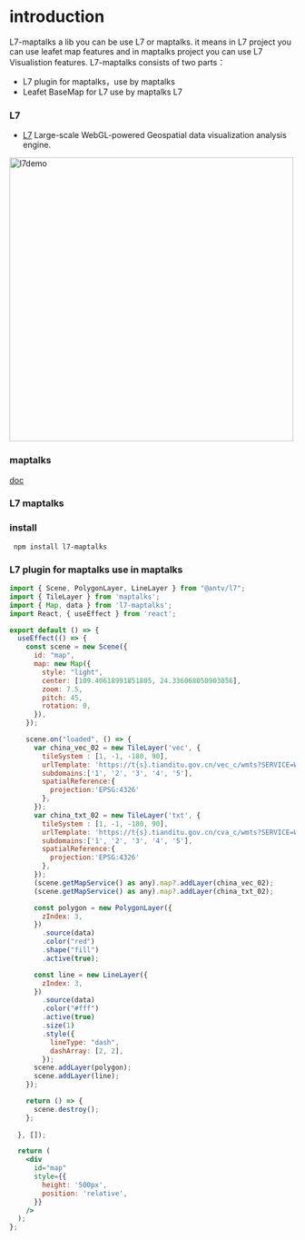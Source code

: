 # introduction

L7-maptalks a lib you can be use L7 or maptalks. it means in L7 project you can use leafet map features and in maptalks project you can use L7 Visualistion features. L7-maptalks consists of two parts：

- L7 plugin for maptalks，use by maptalks
- Leafet BaseMap for L7 use by maptalks L7

### L7

- [L7](https://github.com/antvis/l7) Large-scale WebGL-powered Geospatial data visualization analysis engine.

<img src="https://camo.githubusercontent.com/9dce91a0264bc3f6eb0b54c4cb7b4911555af7206db6eb9cb9bd9a9d000e8de8/68747470733a2f2f67772e616c697061796f626a656374732e636f6d2f6d646e2f726d735f3835356261622f616674732f696d672f412a532d373351704f386430594141414141414141414141426b4152516e4151" alt="l7demo" style="width:500px;"/>

### maptalks

[doc](https://maptalks.org/)

### L7 maptalks

### install

```
 npm install l7-maptalks

```


### L7 plugin for maptalks use in maptalks

```jsx pure
import { Scene, PolygonLayer, LineLayer } from "@antv/l7";
import { TileLayer } from 'maptalks';
import { Map, data } from 'l7-maptalks';
import React, { useEffect } from 'react';

export default () => {
  useEffect(() => {
    const scene = new Scene({
      id: "map",
      map: new Map({
        style: "light",
        center: [109.40618991851805, 24.336068050903056],
        zoom: 7.5,
        pitch: 45,
        rotation: 0,
      }),
    });

    scene.on("loaded", () => {
      var china_vec_02 = new TileLayer('vec', {
        tileSystem : [1, -1, -180, 90],
        urlTemplate: 'https://t{s}.tianditu.gov.cn/vec_c/wmts?SERVICE=WMTS&REQUEST=GetTile&VERSION=1.0.0&LAYER=vec&STYLE=default&TILEMATRIXSET=c&FORMAT=tiles&TILEMATRIX={z}&TILEROW={y}&TILECOL={x}&tk=59d3a78163c2741d6aa0cb12f77fa62a',
        subdomains:['1', '2', '3', '4', '5'],
        spatialReference:{
          projection:'EPSG:4326'
        },
      });
      var china_txt_02 = new TileLayer('txt', {
        tileSystem : [1, -1, -180, 90],
        urlTemplate: 'https://t{s}.tianditu.gov.cn/cva_c/wmts?SERVICE=WMTS&REQUEST=GetTile&VERSION=1.0.0&LAYER=cva&STYLE=default&TILEMATRIXSET=c&FORMAT=tiles&TILEMATRIX={z}&TILEROW={y}&TILECOL={x}&tk=59d3a78163c2741d6aa0cb12f77fa62a',
        subdomains:['1', '2', '3', '4', '5'],
        spatialReference:{
          projection:'EPSG:4326'
        },
      });
      (scene.getMapService() as any).map?.addLayer(china_vec_02);
      (scene.getMapService() as any).map?.addLayer(china_txt_02);

      const polygon = new PolygonLayer({
        zIndex: 3,
      })
        .source(data)
        .color("red")
        .shape("fill")
        .active(true);

      const line = new LineLayer({
        zIndex: 3,
      })
        .source(data)
        .color("#fff")
        .active(true)
        .size(1)
        .style({
          lineType: "dash",
          dashArray: [2, 2],
        });
      scene.addLayer(polygon);
      scene.addLayer(line);
    });

    return () => {
      scene.destroy();
    };
    
  }, []);

  return (
    <div
      id="map"
      style={{
        height: '500px',
        position: 'relative',
      }}
    />
  );
};
```
